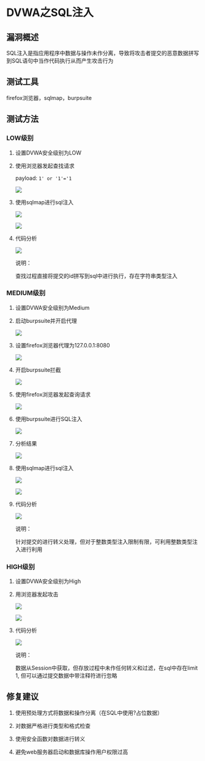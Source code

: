 # DVWA之SQL注入 #

## 漏洞概述 ##

SQL注入是指应用程序中数据与操作未作分离，导致将攻击者提交的恶意数据拼写到SQL语句中当作代码执行从而产生攻击行为

## 测试工具 ##

firefox浏览器，sqlmap，burpsuite

## 测试方法 ##

### LOW级别 ###

1. 设置DVWA安全级别为LOW

2. 使用浏览器发起查找请求

    payload: `1' or '1'='1`

    ![](media/07.01.png)

3. 使用sqlmap进行sql注入

    ![](media/07.02.png)

    ![](media/07.03.png)

4. 代码分析

    ![](media/07.04.png)

    说明：

    查找过程直接将提交的id拼写到sql中进行执行，存在字符串类型注入

### MEDIUM级别 ###

1. 设置DVWA安全级别为Medium

2. 启动burpsuite并开启代理

    ![](media/07.05.png)

3. 设置firefox浏览器代理为127.0.0.1:8080

    ![](media/07.06.png)

4. 开启burpsuite拦截

    ![](media/07.07.png)

5. 使用firefox浏览器发起查询请求

    ![](media/07.08.png)

6. 使用burpsuite进行SQL注入

    ![](media/07.09.png)

7. 分析结果

    ![](media/07.10.png)

8. 使用sqlmap进行sql注入

    ![](media/07.12.png)

    ![](media/07.13.png)

9. 代码分析

    ![](media/07.11.png)

    说明：

    针对提交的进行转义处理，但对于整数类型注入限制有限，可利用整数类型注入进行利用



### HIGH级别 ###

1. 设置DVWA安全级别为High

2. 用浏览器发起攻击

    ![](media/07.14.png)

    ![](media/07.15.png)

3. 代码分析

    ![](media/07.16.png)

    说明：

    数据从Session中获取，但存放过程中未作任何转义和过滤，在sql中存在limit 1, 但可以通过提交数据中带注释符进行忽略

## 修复建议 ##

1. 使用预处理方式将数据和操作分离（在SQL中使用?占位数据）

2. 对数据严格进行类型和格式检查

3. 使用安全函数对数据进行转义

4. 避免web服务器启动和数据库操作用户权限过高

